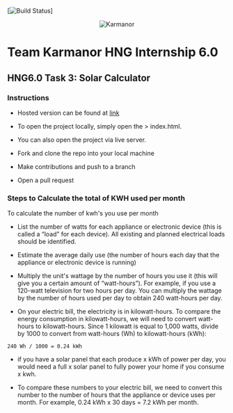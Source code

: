 [![Build Status](https://travis-ci.org/thecryptonerd/karmanor-goal-tracker.svg?branch=master)]

<div align="center">

![Karmanor](https://res.cloudinary.com/cryptonerd/image/upload/v1569592536/group_1_nuebm2.png)


</div>

# Team Karmanor HNG Internship 6.0

## HNG6.0 Task 3: Solar Calculator

### Instructions

- Hosted version can be found at [link](https://hngi.github.io/karmanor/   "karmanor")

* To open the project locally, simply open the > index.html.

* You can also open the project via live server.

* Fork and clone the repo into your local machine

* Make contributions and push to a branch

* Open a pull request

### Steps to Calculate the total of KWH used per month

To calculate the number of kwh's you use per month

- List the number of watts for each appliance or electronic device (this is called a “load” for each device). All existing and planned electrical loads should be identified.

- Estimate the average daily use (the number of hours each day that the appliance or electronic device is running)

- Multiply the unit's wattage by the number of hours you use it (this will give you a certain amount of “watt-hours”). For example, if you use a 120-watt television for two hours per day. You can multiply the wattage by the number of hours used per day to obtain 240 watt-hours per day.

- On your electric bill, the electricity is in kilowatt-hours. To compare the energy consumption in kilowatt-hours, we will need to convert watt-hours to kilowatt-hours. Since 1 kilowatt is equal to 1,000 watts, divide by 1000 to convert from watt-hours (Wh) to kilowatt-hours (kWh):

```
240 Wh / 1000 = 0.24 kWh
```

- if you have a solar panel that each produce x kWh of power per day, you would need a full x solar panel to fully power your home if you consume x kwh.

- To compare these numbers to your electric bill, we need to convert this number to the number of hours that the appliance or device uses per month. For example, 0.24 kWh x 30 days = 7.2 kWh per month.
